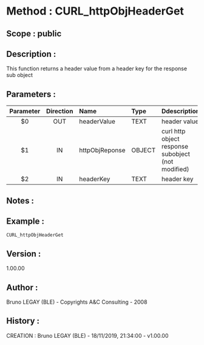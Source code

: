 ﻿# **Method :** CURL_httpObjHeaderGet## **Scope :** public## **Description :** This function returns a header value from a header key for the response sub object## **Parameters :** | Parameter | Direction | Name | Type | Ddescription | |:----:|:----:|:----|:----|:----| | $0 | OUT | headerValue | TEXT | header value | | $1 | IN | httpObjReponse | OBJECT | curl http object response subobject (not modified) | | $2 | IN | headerKey | TEXT | header key | ## **Notes :** ## **Example :** ```CURL_httpObjHeaderGet```## **Version :** 1.00.00## **Author :** Bruno LEGAY (BLE) - Copyrights A&C Consulting - 2008## **History :**  CREATION : Bruno LEGAY (BLE) - 18/11/2019, 21:34:00 - v1.00.00